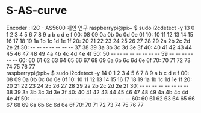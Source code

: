 # S-AS-curve
Encoder : I2C - AS5600
개인 연구
raspberrypi@pi:~ $ sudo i2cdetect -y 13
     0  1  2  3  4  5  6  7  8  9  a  b  c  d  e  f
00:                         08 09 0a 0b 0c 0d 0e 0f 
10: 10 11 12 13 14 15 16 17 18 19 1a 1b 1c 1d 1e 1f 
20: 20 21 22 23 24 25 26 27 28 29 2a 2b 2c 2d 2e 2f 
30: -- -- -- -- -- -- -- 37 38 39 3a 3b 3c 3d 3e 3f 
40: 40 41 42 43 44 45 46 47 48 49 4a 4b 4c 4d 4e 4f 
50: 50 -- -- -- -- -- -- -- -- 59 -- -- -- -- -- -- 
60: 60 61 62 63 64 65 66 67 68 69 6a 6b 6c 6d 6e 6f 
70: 70 71 72 73 74 75 76 77                         
raspberrypi@pi:~ $ sudo i2cdetect -y 14
     0  1  2  3  4  5  6  7  8  9  a  b  c  d  e  f
00:                         08 09 0a 0b 0c 0d 0e 0f 
10: 10 11 12 13 14 15 16 17 18 19 1a 1b 1c 1d 1e 1f 
20: 20 21 22 23 24 25 26 27 28 29 2a 2b 2c 2d 2e 2f 
30: -- -- -- -- -- -- -- -- 38 39 3a 3b 3c 3d 3e 3f 
40: 40 41 42 43 44 45 46 47 48 49 4a 4b 4c 4d 4e 4f 
50: -- -- -- -- -- -- -- -- -- -- -- -- -- -- -- -- 
60: 60 61 62 63 64 65 66 67 68 69 6a 6b 6c 6d 6e 6f 
70: 70 71 72 73 74 75 76 77                         



